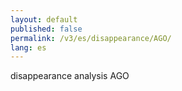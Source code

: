 ```yaml
---
layout: default
published: false
permalink: /v3/es/disappearance/AGO/
lang: es
---
```


disappearance analysis AGO
